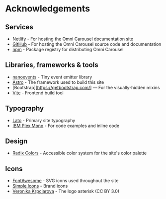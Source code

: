 Acknowledgements
================================================================================


Services
----------------------------------------

-   [Netlify](https://netlify.com) - For hosting the Omni Carousel documentation site
-   [GitHub](https://github.com) - For hosting the Omni Carousel source code and documentation
-   [npm](https://www.npmjs.com) - Package registry for distributing Omni Carousel


Libraries, frameworks & tools
----------------------------------------

-   [nanoevents](https://github.com/ai/nanoevents) - Tiny event emitter library
-   [Astro](https://astro.build) - The framework used to build this site
-   [Bootstrap][https://getbootstrap.com/] — For the visually-hidden mixins
-   [Vite](https://vitejs.dev) - Frontend build tool


Typography
----------------------------------------

-   [Lato](https://fonts.adobe.com/fonts/lato) - Primary site typography
-   [IBM Plex Mono](https://www.ibm.com/plex/) - For code examples and inline code


Design
----------------------------------------

-   [Radix Colors](https://www.radix-ui.com/colors) - Accessible color system for the site's color palette


Icons
----------------------------------------

-   [FontAwesome](https://fontawesome.com) - SVG icons used throughout the site
-   [Simple Icons](https://simpleicons.org) - Brand icons
-   [Veronika Krpciarova](https://thenounproject.com/creator/v.krpciarova) - The logo asterisk (CC BY 3.0)
